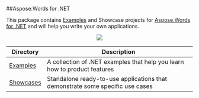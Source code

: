 ##Aspose.Words for .NET

This package contains [Examples](https://github.com/asposewords/Aspose_Words_NET/tree/master/Examples) and Showcase projects for [Aspose.Words for .NET](http://www.aspose.com/categories/.net-components/aspose.words-for-.net/default.aspx) and will help you write your own applications.

<p align="center">

  <a title="Download complete Aspose.Words for .NET source code" href="https://github.com/asposewords/Aspose_Words_NET/archive/master.zip">
	<img src="https://raw.github.com/AsposeExamples/java-examples-dashboard/master/images/downloadZip-Button-Large.png" />
  </a>
</p>

Directory | Description
--------- | -----------
[Examples](https://github.com/asposewords/Aspose_Words_NET/tree/master/Examples)  | A collection of .NET examples that help you learn how to product features
[Showcases](https://github.com/asposewords/Aspose_Words_NET/tree/master/Showcases)  | Standalone ready-to-use applications that demonstrate some specific use cases

